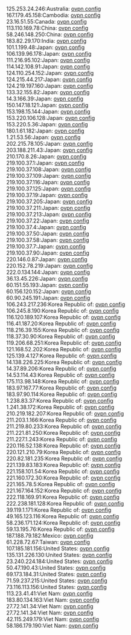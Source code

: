 125.253.24.246:Australia: [ovpn config](vpn/125_253_24_246.ovpn)  
167.179.45.158:Cambodia: [ovpn config](vpn/167_179_45_158.ovpn)  
23.16.51.55:Canada: [ovpn config](vpn/23_16_51_55.ovpn)  
113.110.169.78:China: [ovpn config](vpn/113_110_169_78.ovpn)  
58.246.148.250:China: [ovpn config](vpn/58_246_148_250.ovpn)  
183.82.29.170:India: [ovpn config](vpn/183_82_29_170.ovpn)  
101.1.199.48:Japan: [ovpn config](vpn/101_1_199_48.ovpn)  
106.139.96.178:Japan: [ovpn config](vpn/106_139_96_178.ovpn)  
111.216.95.102:Japan: [ovpn config](vpn/111_216_95_102.ovpn)  
114.142.108.91:Japan: [ovpn config](vpn/114_142_108_91.ovpn)  
124.110.254.152:Japan: [ovpn config](vpn/124_110_254_152.ovpn)  
124.215.44.217:Japan: [ovpn config](vpn/124_215_44_217.ovpn)  
124.219.197.160:Japan: [ovpn config](vpn/124_219_197_160.ovpn)  
133.32.155.82:Japan: [ovpn config](vpn/133_32_155_82.ovpn)  
14.3.166.39:Japan: [ovpn config](vpn/14_3_166_39.ovpn)  
150.147.18.121:Japan: [ovpn config](vpn/150_147_18_121.ovpn)  
153.198.15.144:Japan: [ovpn config](vpn/153_198_15_144.ovpn)  
153.220.106.128:Japan: [ovpn config](vpn/153_220_106_128.ovpn)  
153.220.5.36:Japan: [ovpn config](vpn/153_220_5_36.ovpn)  
180.1.61.182:Japan: [ovpn config](vpn/180_1_61_182.ovpn)  
1.21.53.56:Japan: [ovpn config](vpn/1_21_53_56.ovpn)  
202.215.78.105:Japan: [ovpn config](vpn/202_215_78_105.ovpn)  
203.188.211.43:Japan: [ovpn config](vpn/203_188_211_43.ovpn)  
210.170.8.26:Japan: [ovpn config](vpn/210_170_8_26.ovpn)  
219.100.37.1:Japan: [ovpn config](vpn/219_100_37_1.ovpn)  
219.100.37.108:Japan: [ovpn config](vpn/219_100_37_108.ovpn)  
219.100.37.109:Japan: [ovpn config](vpn/219_100_37_109.ovpn)  
219.100.37.116:Japan: [ovpn config](vpn/219_100_37_116.ovpn)  
219.100.37.125:Japan: [ovpn config](vpn/219_100_37_125.ovpn)  
219.100.37.19:Japan: [ovpn config](vpn/219_100_37_19.ovpn)  
219.100.37.205:Japan: [ovpn config](vpn/219_100_37_205.ovpn)  
219.100.37.211:Japan: [ovpn config](vpn/219_100_37_211.ovpn)  
219.100.37.213:Japan: [ovpn config](vpn/219_100_37_213.ovpn)  
219.100.37.22:Japan: [ovpn config](vpn/219_100_37_22.ovpn)  
219.100.37.4:Japan: [ovpn config](vpn/219_100_37_4.ovpn)  
219.100.37.50:Japan: [ovpn config](vpn/219_100_37_50.ovpn)  
219.100.37.58:Japan: [ovpn config](vpn/219_100_37_58.ovpn)  
219.100.37.7:Japan: [ovpn config](vpn/219_100_37_7.ovpn)  
219.100.37.90:Japan: [ovpn config](vpn/219_100_37_90.ovpn)  
220.146.0.87:Japan: [ovpn config](vpn/220_146_0_87.ovpn)  
220.152.78.219:Japan: [ovpn config](vpn/220_152_78_219.ovpn)  
222.0.134.144:Japan: [ovpn config](vpn/222_0_134_144.ovpn)  
36.13.45.226:Japan: [ovpn config](vpn/36_13_45_226.ovpn)  
60.151.55.193:Japan: [ovpn config](vpn/60_151_55_193.ovpn)  
60.156.120.152:Japan: [ovpn config](vpn/60_156_120_152.ovpn)  
60.90.245.191:Japan: [ovpn config](vpn/60_90_245_191.ovpn)  
106.243.217.236:Korea Republic of: [ovpn config](vpn/106_243_217_236.ovpn)  
106.245.8.190:Korea Republic of: [ovpn config](vpn/106_245_8_190.ovpn)  
116.120.189.107:Korea Republic of: [ovpn config](vpn/116_120_189_107.ovpn)  
116.41.187.20:Korea Republic of: [ovpn config](vpn/116_41_187_20.ovpn)  
118.216.39.155:Korea Republic of: [ovpn config](vpn/118_216_39_155.ovpn)  
118.37.30.90:Korea Republic of: [ovpn config](vpn/118_37_30_90.ovpn)  
119.206.68.251:Korea Republic of: [ovpn config](vpn/119_206_68_251.ovpn)  
121.168.52.202:Korea Republic of: [ovpn config](vpn/121_168_52_202.ovpn)  
125.139.4.127:Korea Republic of: [ovpn config](vpn/125_139_4_127.ovpn)  
14.138.226.225:Korea Republic of: [ovpn config](vpn/14_138_226_225.ovpn)  
14.37.89.206:Korea Republic of: [ovpn config](vpn/14_37_89_206.ovpn)  
14.53.114.43:Korea Republic of: [ovpn config](vpn/14_53_114_43.ovpn)  
175.113.98.148:Korea Republic of: [ovpn config](vpn/175_113_98_148.ovpn)  
183.97.167.77:Korea Republic of: [ovpn config](vpn/183_97_167_77.ovpn)  
183.97.90.114:Korea Republic of: [ovpn config](vpn/183_97_90_114.ovpn)  
1.238.83.37:Korea Republic of: [ovpn config](vpn/1_238_83_37.ovpn)  
1.241.38.172:Korea Republic of: [ovpn config](vpn/1_241_38_172.ovpn)  
210.219.182.207:Korea Republic of: [ovpn config](vpn/210_219_182_207.ovpn)  
211.203.1.166:Korea Republic of: [ovpn config](vpn/211_203_1_166.ovpn)  
211.219.80.233:Korea Republic of: [ovpn config](vpn/211_219_80_233.ovpn)  
211.221.81.250:Korea Republic of: [ovpn config](vpn/211_221_81_250.ovpn)  
211.227.1.243:Korea Republic of: [ovpn config](vpn/211_227_1_243.ovpn)  
220.116.52.138:Korea Republic of: [ovpn config](vpn/220_116_52_138.ovpn)  
220.121.210.79:Korea Republic of: [ovpn config](vpn/220_121_210_79.ovpn)  
220.82.181.235:Korea Republic of: [ovpn config](vpn/220_82_181_235.ovpn)  
221.139.83.183:Korea Republic of: [ovpn config](vpn/221_139_83_183.ovpn)  
221.158.101.54:Korea Republic of: [ovpn config](vpn/221_158_101_54.ovpn)  
221.160.172.30:Korea Republic of: [ovpn config](vpn/221_160_172_30.ovpn)  
221.165.78.5:Korea Republic of: [ovpn config](vpn/221_165_78_5.ovpn)  
221.167.164.152:Korea Republic of: [ovpn config](vpn/221_167_164_152.ovpn)  
222.118.169.91:Korea Republic of: [ovpn config](vpn/222_118_169_91.ovpn)  
222.238.181.128:Korea Republic of: [ovpn config](vpn/222_238_181_128.ovpn)  
39.119.1.171:Korea Republic of: [ovpn config](vpn/39_119_1_171.ovpn)  
49.165.123.116:Korea Republic of: [ovpn config](vpn/49_165_123_116.ovpn)  
58.236.171.124:Korea Republic of: [ovpn config](vpn/58_236_171_124.ovpn)  
59.13.195.76:Korea Republic of: [ovpn config](vpn/59_13_195_76.ovpn)  
187.188.79.182:Mexico: [ovpn config](vpn/187_188_79_182.ovpn)  
61.228.72.67:Taiwan: [ovpn config](vpn/61_228_72_67.ovpn)  
107.185.181.156:United States: [ovpn config](vpn/107_185_181_156.ovpn)  
135.131.226.130:United States: [ovpn config](vpn/135_131_226_130.ovpn)  
23.240.224.184:United States: [ovpn config](vpn/23_240_224_184.ovpn)  
50.47.190.43:United States: [ovpn config](vpn/50_47_190_43.ovpn)  
69.173.184.31:United States: [ovpn config](vpn/69_173_184_31.ovpn)  
71.59.237.215:United States: [ovpn config](vpn/71_59_237_215.ovpn)  
73.116.113.156:United States: [ovpn config](vpn/73_116_113_156.ovpn)  
113.23.41.41:Viet Nam: [ovpn config](vpn/113_23_41_41.ovpn)  
183.80.134.163:Viet Nam: [ovpn config](vpn/183_80_134_163.ovpn)  
27.72.141.34:Viet Nam: [ovpn config](vpn/27_72_141_34.ovpn)  
27.72.141.34:Viet Nam: [ovpn config](vpn/27_72_141_34.ovpn)  
42.115.249.179:Viet Nam: [ovpn config](vpn/42_115_249_179.ovpn)  
58.186.179.190:Viet Nam: [ovpn config](vpn/58_186_179_190.ovpn)  
